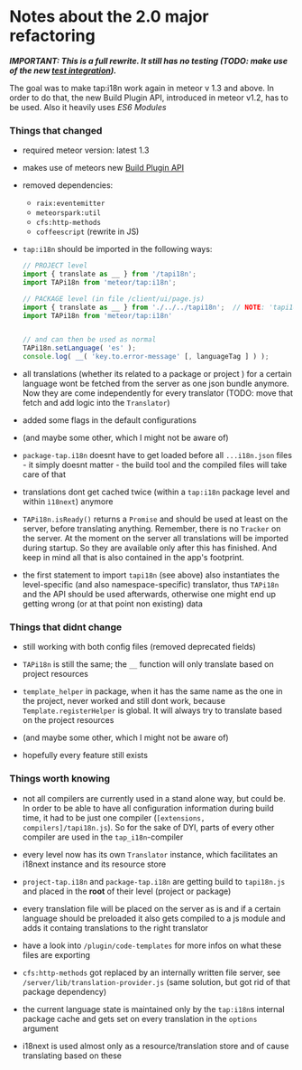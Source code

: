 
Notes about the 2.0 major refactoring
=====================================


__*IMPORTANT: This is a full rewrite. It still has no testing (TODO: make use of the new 
[test integration](https://guide.meteor.com/testing.html)).*__ 


The goal was to make tap:i18n work again in meteor v 1.3 and above. In order to do that, the new
Build Plugin API, introduced in meteor v1.2, has to be used. Also it heavily uses *ES6 Modules* 



### Things that changed

+   required meteor version: latest 1.3
+   makes use of meteors new [Build Plugin API](https://docs.meteor.com/api/packagejs.html#build-plugin-api)
+   removed dependencies:
    -   `raix:eventemitter`
    -   `meteorspark:util`
    -   `cfs:http-methods`
    -   `coffeescript` (rewrite in JS)
+   `tap:i18n` should be imported in the following ways:

    ```javascript
    // PROJECT level
    import { translate as __ } from '/tapi18n';
    import TAPi18n from 'meteor/tap:i18n';

    // PACKAGE level (in file /client/ui/page.js)
    import { translate as __ } from './../../tapi18n';  // NOTE: 'tapi18n' is located in level root
    import TAPi18n from 'meteor/tap:i18n'
    
    
    // and can then be used as normal
    TAPi18n.setLanguage( 'es' );
    console.log( __( 'key.to.error-message' [, languageTag ] ) );
    ```
    
+   all translations (whether its related to a package or project ) for a certain language 
    wont be fetched from the server as one json bundle anymore. Now they are come independently
    for every translator (TODO: move that fetch and add logic into the `Translator`)
    
+   added some flags in the default configurations

+   (and maybe some other, which I might not be aware of)

+   `package-tap.i18n` doesnt have to get loaded before all `...i18n.json` files - it simply doesnt
    matter - the build tool and the compiled files will take care of that
    
+   translations dont get cached twice (within a `tap:i18n` package level and within `ì18next`) 
    anymore
    
+   `TAPi18n.isReady()` returns a `Promise` and should be used at least on the server, before 
    translating anything. Remember, there is no `Tracker` on the server. At the moment on the 
    server all translations will be imported during startup. So they are available only after
    this has finished. And keep in mind all that is also contained in the app's footprint.
    
+   the first statement to import `tapi18n` (see above) also instantiates the level-specific 
    (and also namespace-specific) translator, thus `TAPi18n` and the API should be used afterwards,
    otherwise one might end up getting wrong (or at that point non existing) data



### Things that didnt change

+   still working with both config files (removed deprecated fields)

+   `TAPi18n` is still the same; the `__` function will only translate based on project resources

+   `template_helper` in package, when it has the same name as the one in the project, never worked
    and still dont work, because `Template.registerHelper` is global. It will always try to 
    translate based on the project resources
    
+   (and maybe some other, which I might not be aware of)

+   hopefully every feature still exists



### Things worth knowing

+   not all compilers are currently used in a stand alone way, but could be. In order to be able to
    have all configuration information during build time, it had to be just one compiler 
    (`[extensions, compilers]/tapi18n.js`). So for the sake of DYI, parts of every other 
    compiler are used in the `tap_i18n`-compiler
    
+   every level now has its own `Translator` instance, which facilitates an i18next instance and its
    resource store
    
+   `project-tap.i18n` and `package-tap.i18n` are getting build to `tapi18n.js` and placed 
    in the __root__ of their level (project or package)
+   every translation file will be placed on the server as is and if a certain language should be
    preloaded it also gets compiled to a js module and adds it containg translations to the right
    translator
+   have a look into `/plugin/code-templates` for more infos on what these files are exporting

+   `cfs:http-methods` got replaced by an internally written file server, see 
    `/server/lib/translation-provider.js` (same solution, but got rid of that package dependency)
    
+   the current language state is maintained only by the `tap:i18n`s internal package cache and 
    gets set on every translation in the `options` argument
    
+   i18next is used almost only as a resource/translation store and of cause translating based 
    on these
